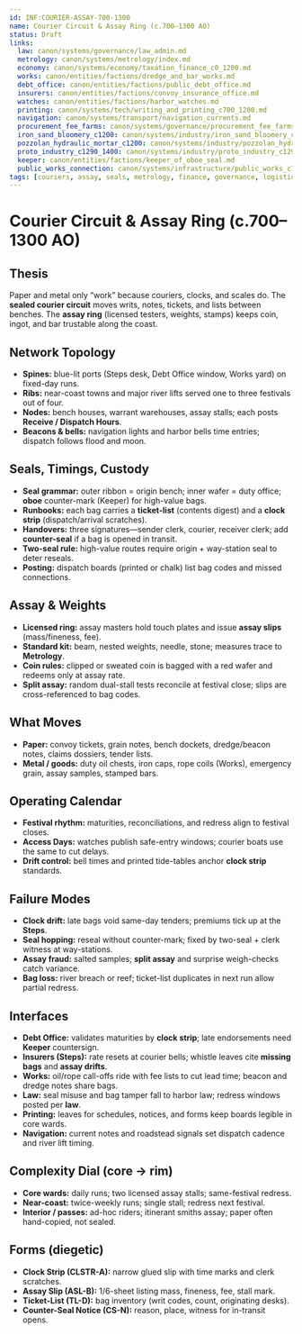 ```yaml
---
id: INF:COURIER-ASSAY-700-1300
name: Courier Circuit & Assay Ring (c.700–1300 AO)
status: Draft
links:
  law: canon/systems/governance/law_admin.md
  metrology: canon/systems/metrology/index.md
  economy: canon/systems/economy/taxation_finance_c0_1200.md
  works: canon/entities/factions/dredge_and_bar_works.md
  debt_office: canon/entities/factions/public_debt_office.md
  insurers: canon/entities/factions/convoy_insurance_office.md
  watches: canon/entities/factions/harbor_watches.md
  printing: canon/systems/tech/writing_and_printing_c700_1200.md
  navigation: canon/systems/transport/navigation_currents.md
  procurement_fee_farms: canon/systems/governance/procurement_fee_farms_c700_1200.md
  iron_sand_bloomery_c1200: canon/systems/industry/iron_sand_bloomery_c1200.md
  pozzolan_hydraulic_mortar_c1200: canon/systems/industry/pozzolan_hydraulic_mortar_c1200.md
  proto_industry_c1290_1400: canon/systems/industry/proto_industry_c1290_1400.md
  keeper: canon/entities/factions/keeper_of_oboe_seal.md
  public_works_connection: canon/systems/infrastructure/public_works_c700_1200.md
tags: [couriers, assay, seals, metrology, finance, governance, logistics]
---
```


# Courier Circuit & Assay Ring (c.700–1300 AO)

## Thesis
Paper and metal only “work” because couriers, clocks, and scales do. The **sealed courier circuit** moves writs, notes, tickets, and lists between benches. The **assay ring** (licensed testers, weights, stamps) keeps coin, ingot, and bar trustable along the coast.

## Network Topology
- **Spines:** blue-lit ports (Steps desk, Debt Office window, Works yard) on fixed-day runs.  
- **Ribs:** near-coast towns and major river lifts served one to three festivals out of four.  
- **Nodes:** bench houses, warrant warehouses, assay stalls; each posts **Receive / Dispatch Hours**.  
- **Beacons & bells:** navigation lights and harbor bells time entries; dispatch follows flood and moon.

## Seals, Timings, Custody
- **Seal grammar:** outer ribbon = origin bench; inner wafer = duty office; **oboe** counter-mark (Keeper) for high-value bags.  
- **Runbooks:** each bag carries a **ticket-list** (contents digest) and a **clock strip** (dispatch/arrival scratches).  
- **Handovers:** three signatures—sender clerk, courier, receiver clerk; add **counter-seal** if a bag is opened in transit.  
- **Two-seal rule:** high-value routes require origin + way-station seal to deter reseals.  
- **Posting:** dispatch boards (printed or chalk) list bag codes and missed connections.

## Assay & Weights
- **Licensed ring:** assay masters hold touch plates and issue **assay slips** (mass/fineness, fee).  
- **Standard kit:** beam, nested weights, needle, stone; measures trace to **Metrology**.  
- **Coin rules:** clipped or sweated coin is bagged with a red wafer and redeems only at assay rate.  
- **Split assay:** random dual-stall tests reconcile at festival close; slips are cross-referenced to bag codes.

## What Moves
- **Paper:** convoy tickets, grain notes, bench dockets, dredge/beacon notes, claims dossiers, tender lists.  
- **Metal / goods:** duty oil chests, iron caps, rope coils (Works), emergency grain, assay samples, stamped bars.

## Operating Calendar
- **Festival rhythm:** maturities, reconciliations, and redress align to festival closes.  
- **Access Days:** watches publish safe-entry windows; courier boats use the same to cut delays.  
- **Drift control:** bell times and printed tide-tables anchor **clock strip** standards.

## Failure Modes
- **Clock drift:** late bags void same-day tenders; premiums tick up at the **Steps**.  
- **Seal hopping:** reseal without counter-mark; fixed by two-seal + clerk witness at way-stations.  
- **Assay fraud:** salted samples; **split assay** and surprise weigh-checks catch variance.  
- **Bag loss:** river breach or reef; ticket-list duplicates in next run allow partial redress.

## Interfaces
- **Debt Office:** validates maturities by **clock strip**; late endorsements need **Keeper** countersign.  
- **Insurers (Steps):** rate resets at courier bells; whistle leaves cite **missing bags** and **assay drifts**.  
- **Works:** oil/rope call-offs ride with fee lists to cut lead time; beacon and dredge notes share bags.  
- **Law:** seal misuse and bag tamper fall to harbor law; redress windows posted per **law**.  
- **Printing:** leaves for schedules, notices, and forms keep boards legible in core wards.  
- **Navigation:** current notes and roadstead signals set dispatch cadence and river lift timing.

## Complexity Dial (core → rim)
- **Core wards:** daily runs; two licensed assay stalls; same-festival redress.  
- **Near-coast:** twice-weekly runs; single stall; redress next festival.  
- **Interior / passes:** ad-hoc riders; itinerant smiths assay; paper often hand-copied, not sealed.

## Forms (diegetic)
- **Clock Strip (CLSTR-A):** narrow glued slip with time marks and clerk scratches.  
- **Assay Slip (ASL-B):** 1/6-sheet listing mass, fineness, fee, stall mark.  
- **Ticket-List (TL-D):** bag inventory (writ codes, count, originating desks).  
- **Counter-Seal Notice (CS-N):** reason, place, witness for in-transit opens.
